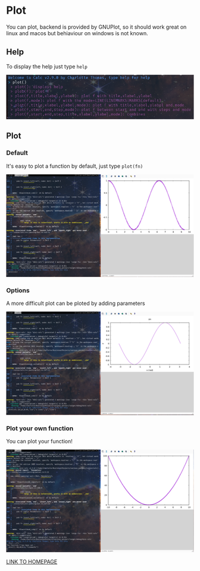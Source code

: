 # Plot
You can plot, backend is provided by GNUPlot, so it should work great on linux and macos but behiaviour on windows is not known.

## Help

To display the help just type `help`

![](assets/plot_help.png)

## Plot 

### Default

It's easy to plot a function by default, just type `plot(fn)`

![](assets/plot_cos_default.png)

### Options

A more difficult plot can be ploted by adding parameters

![](assets/plot_sin_custom.png)

### Plot your own function

You can plot your function!

![](assets/plot_f.png)

[LINK TO HOMEPAGE](index.md)
